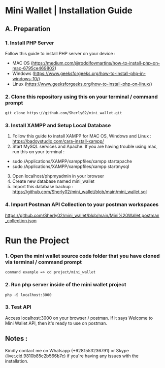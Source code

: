 # Mini Wallet | Installation Guide

## A. Preparation
### 1. Install PHP Server
Follow this guide to install PHP server on your device :
- MAC OS (https://medium.com/@rodolfovmartins/how-to-install-php-on-mac-6795ce469802) 
- Windows (https://www.geeksforgeeks.org/how-to-install-php-in-windows-10/)
- Linux (https://www.geeksforgeeks.org/how-to-install-php-on-linux/)

### 2. Clone this repository using this on your terminal / command prompt
    git clone https://github.com/Sherly02/mini_wallet.git
### 3. Install XAMPP and Setup Local Database
1) Follow this guide to install XAMPP for MAC OS, Windows and Linux : https://badoystudio.com/cara-install-xampp/
2) Start MySQL services and Apache.
If you are having trouble using mac, run this on your terminal :
 - sudo /Applications/XAMPP/xamppfiles/xampp startapache
 - sudo /Applications/XAMPP/xamppfiles/xampp startmysql
3) Open localhost/phpmyadmin in your browser
4) Create new database named mini_wallet
5) Import this database backup : https://github.com/Sherly02/mini_wallet/blob/main/mini_wallet.sql

### 4. Import Postman API Collection to your postman workspaces
https://github.com/Sherly02/mini_wallet/blob/main/Mini%20Wallet.postman_collection.json

# Run the Project

### 1. Open the mini wallet source code folder that you have cloned via terminal / command prompt
    command example => cd project/mini_wallet
### 2. Run php server inside of the mini wallet project
    php -S localhost:3000

### 3. Test API
Access localhost:3000 on your browser / postman. If it says Welcome to Mini Wallet API, then it's ready to use on postman.

## Notes :
Kindly contact me on Whatsapp (+6281553236791) or Skype (live:.cid.9810b85c2b566b7c) if you're having any issues with the installation.